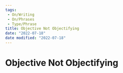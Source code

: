 ```yaml
---
tags:
 - On/Writing
 - On/Phrases
 - Type/Phrase
title: Objective Not Objectifying
date: "2022-07-18"
date modified: "2022-07-18"
---
```


# Objective Not Objectifying
